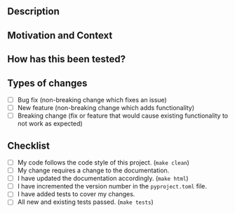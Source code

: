 <!--- Provide a general summary of your changes in the Title above -->

## Description
<!--- Describe your changes in detail -->

## Motivation and Context
<!--- Why is this change required? What problem does it solve? -->
<!--- If it fixes an open issue, please link to the issue here. -->

## How has this been tested?
<!--- Please describe in detail how you tested your changes. -->
<!--- Include details of unit tests added, tests ran to see how -->
<!--- your change affects other areas of the code, etc. -->

## Types of changes
<!--- What types of changes does your code introduce? Put an `x` in all the boxes that apply: -->
- [ ] Bug fix (non-breaking change which fixes an issue)
- [ ] New feature (non-breaking change which adds functionality)
- [ ] Breaking change (fix or feature that would cause existing functionality to not work as expected)

## Checklist
<!--- Go over all the following points, and put an `x` in all the boxes that apply. -->
<!--- If you're unsure about any of these, don't hesitate to ask. We're here to help! -->
- [ ] My code follows the code style of this project. (`make clean`)
- [ ] My change requires a change to the documentation.
- [ ] I have updated the documentation accordingly. (`make html`)
- [ ] I have incremented the version number in the `pyproject.toml` file.
- [ ] I have added tests to cover my changes.
- [ ] All new and existing tests passed. (`make tests`)
